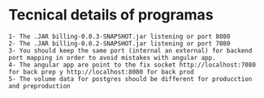 # Tecnical details of programas
    1- The .JAR billing-0.0.3-SNAPSHOT.jar listening or port 8080
    2- The .JAR billing-0.0.2-SNAPSHOT.jar listening or port 7080
    3- You should keep the same port (internal an external) for backend port mapping in order to avoid mistakes with angular app.
    4- The angular app are point to the fix socket http://localhost:7080 for back prep y http://localhost:8080 for back prod
    5- The volume data for postgres should be different for producction and preproduction




